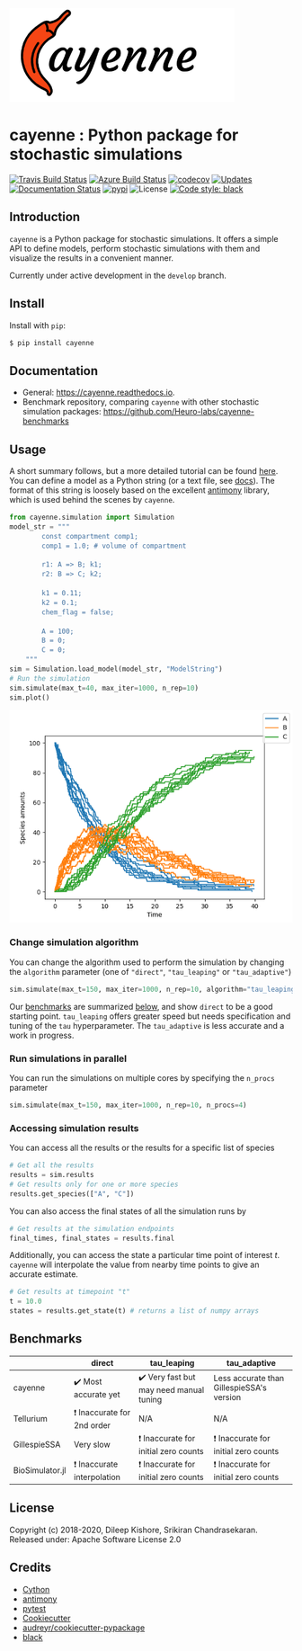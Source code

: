 ![Logo for cayenne](https://raw.githubusercontent.com/Heuro-labs/cayenne/master/docs/images/logo.png)

# cayenne : Python package for stochastic simulations

[![Travis Build Status](https://travis-ci.com/Heuro-labs/cayenne.svg?branch=master)](https://travis-ci.com/Heuro-labs/cayenne)
[![Azure Build Status](https://dev.azure.com/srikiranc/cayenne/_apis/build/status/Heuro-labs.cayenne?branchName=master)](https://dev.azure.com/srikiranc/cayenne/_build)
[![codecov](https://codecov.io/gh/Heuro-labs/cayenne/branch/master/graph/badge.svg)](https://codecov.io/gh/Heuro-labs/cayenne)
[![Updates](https://pyup.io/repos/github/Heuro-labs/cayenne/shield.svg)](https://pyup.io/repos/github/Heuro-labs/cayenne/)
[![Documentation Status](https://readthedocs.org/projects/cayenne/badge/?version=latest)](https://cayenne.readthedocs.io/en/latest/?badge=latest)
[![pypi](https://img.shields.io/pypi/v/cayenne.svg)](https://pypi.python.org/pypi/cayenne)
![License](https://img.shields.io/badge/license-Apache%202-blue.svg)
[![Code style: black](https://img.shields.io/badge/code%20style-black-000000.svg)](https://github.com/ambv/black)



## Introduction

`cayenne` is a Python package for stochastic simulations. It offers a simple API to define models, perform stochastic simulations with them and visualize the results in a convenient manner.

Currently under active development in the `develop` branch.

## Install

Install with `pip`:

```bash
$ pip install cayenne
```


## Documentation

  - General: <https://cayenne.readthedocs.io>.
  - Benchmark repository, comparing `cayenne` with other stochastic simulation packages: <https://github.com/Heuro-labs/cayenne-benchmarks>

## Usage

A short summary follows, but a more detailed tutorial can be found [here](https://cayenne.readthedocs.io/en/latest/tutorial.html). You can define a model as a Python string (or a text file, see [docs](https://cayenne.readthedocs.io)). The format of this string is loosely based on the excellent [antimony](https://tellurium.readthedocs.io/en/latest/antimony.html#introduction-basics) library, which is used behind the scenes by `cayenne`.

```python
from cayenne.simulation import Simulation
model_str = """
        const compartment comp1;
        comp1 = 1.0; # volume of compartment

        r1: A => B; k1;
        r2: B => C; k2;

        k1 = 0.11;
        k2 = 0.1;
        chem_flag = false;

        A = 100;
        B = 0;
        C = 0;
    """
sim = Simulation.load_model(model_str, "ModelString")
# Run the simulation
sim.simulate(max_t=40, max_iter=1000, n_rep=10)
sim.plot()
```

![Plot of species A, B and C](https://raw.githubusercontent.com/Heuro-labs/cayenne/master/docs/images/plot_basic.png)


### Change simulation algorithm

You can change the algorithm used to perform the simulation by changing the `algorithm` parameter (one of `"direct"`, `"tau_leaping"` or `"tau_adaptive"`)

```python
sim.simulate(max_t=150, max_iter=1000, n_rep=10, algorithm="tau_leaping")
```

Our [benchmarks](https://github.com/Heuro-labs/cayenne-benchmarks) are summarized [below](#benchmarks), and show `direct` to be a good starting point. `tau_leaping` offers greater speed but needs specification and tuning of the `tau` hyperparameter. The `tau_adaptive` is less accurate and a work in progress.

### Run simulations in parallel
You can run the simulations on multiple cores by specifying the `n_procs` parameter

```python
sim.simulate(max_t=150, max_iter=1000, n_rep=10, n_procs=4)
```

### Accessing simulation results

You can access all the results or the results for a specific list of species

```python
# Get all the results
results = sim.results
# Get results only for one or more species
results.get_species(["A", "C"])
```

You can also access the final states of all the simulation runs by

```python
# Get results at the simulation endpoints
final_times, final_states = results.final
```

Additionally, you can access the state a particular time point of interest $t$. `cayenne` will interpolate the value from nearby time points to give an accurate estimate.

```python
# Get results at timepoint "t"
t = 10.0
states = results.get_state(t) # returns a list of numpy arrays
```

<h2 id="benchmarks"> Benchmarks </h2>

| | direct|	tau_leaping |	tau_adaptive |
--- | --- |--- | --- |
cayenne	| :heavy_check_mark: Most accurate yet	| :heavy_check_mark: Very fast but may need manual tuning|	Less accurate than GillespieSSA's version|
Tellurium | :exclamation: Inaccurate for 2nd order | N/A | N/A |
GillespieSSA | Very slow |:exclamation: Inaccurate for initial zero counts | :exclamation: Inaccurate for initial zero counts
BioSimulator.jl |	:exclamation: Inaccurate interpolation | :exclamation: Inaccurate for initial zero counts | :exclamation: Inaccurate for initial zero counts

## License

Copyright (c) 2018-2020, Dileep Kishore, Srikiran Chandrasekaran. Released under: Apache Software License 2.0

## Credits

- [Cython](https://cython.org/)
- [antimony](https://tellurium.readthedocs.io/en/latest/antimony.html)
- [pytest](https://docs.pytest.org)
- [Cookiecutter](https://github.com/audreyr/cookiecutter)
- [audreyr/cookiecutter-pypackage](https://github.com/audreyr/cookiecutter-pypackage)
- [black](https://github.com/ambv/black)
